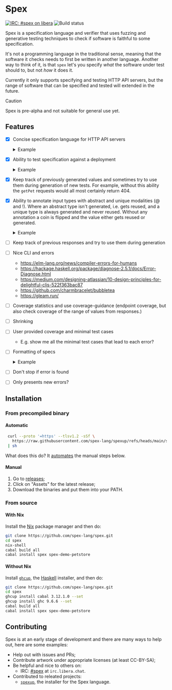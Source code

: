 # Spex

[![IRC: #spex on libera](https://img.shields.io/badge/irc-%23spex)](https://web.libera.chat/#spex)
![Build status](https://github.com/spex-lang/spex/actions/workflows/main.yaml/badge.svg)

Spex is a specification language and verifier that uses fuzzing and generative
testing techniques to check if software is faithful to some specification.

It's not a programming language in the traditional sense, meaning that the
software it checks needs to first be written in another language. Another way
to think of it, is that `spex` let's you specify *what* the software under test
should to, but not *how* it does it.

Currently it only supports specifying and testing HTTP API servers, but the
range of software that can be specified and tested will extended in the future.

> [!CAUTION]
> Spex is pre-alpha and not suitable for general use yet.

## Features

- [x] Concise specification language for HTTP API servers
  <details>
  
  <summary>Example</summary>
  
  ```
  $ cat example/petstore-basic.spex
  component PetStore where
  
  addPet : POST /pet Pet
  getPet : GET /pet/{petId : Int} -> Pet
  
  type Pet =
    { petId   : Int
    , petName : String
    }
  ```
  
  </details>

- [x] Ability to test specification against a deployment
  <details>

  <summary>Example</summary>

  ```bash
  $ spex-demo-petstore &
  $ PID_PETSTORE=$!
  $ spex example/petstore-basic.spex

  i Verifying the deployment:    http://localhost:8080
    against the specification:   example/petstore-basic.spex
  
  i Parsing the specification.
  
  i Waiting for health check to pass.
  
  i Starting to run tests.
  
  i All tests passed, here are the results:
  
    failing tests: []
    client errors: 53
    coverage:      fromList [(OpId "addPet",44),(OpId "getPet",56)]
  $ kill ${PID_PETSTORE}
  [1]+  Terminated              spex-demo-petstore
  ```

  </details>

- [x] Keep track of previously generated values and sometimes try to use them
  during generation of new tests. For example, without this ability the
  `getPet` requests would all most certainly return 404.

- [x] Ability to annotate input types with abstract and unique modalities (@ and
  !). Where an abstract type isn't generated, i.e. gets reused, and a unique type
  is always generated and never reused. Without any annotation a coin is
  flipped and the value either gets reused or generated.
  <details>

  <summary>Example</summary>

  ```diff
  $ diff -u example/petstore-basic.spex example/petstore-modal.spex
  - addPet : POST /pet Pet
  - getPet : GET /pet/{petId : Int} -> Pet
  + addPet : POST /pet !Pet
  + getPet : GET /pet/{petId : @Int} -> Pet
  $ spex example/petstore-modal.spex
  cabal run spex -- example/petstore-modal.spex

  i Verifying the deployment:    http://localhost:8080
    against the specification:   example/petstore-modal.spex
  
  i Parsing the specification.
  
  i Waiting for health check to pass.
  
  i Starting to run tests.
  
  i All tests passed, here are the results:
  
    failing tests: []
    client errors: 3
    coverage:      fromList [(OpId "addPet",51),(OpId "getPet",49)]
  ```

  Notice how many fewer 404 errors we get for `getPet` now, because of the
  abstract (`@`) annotation on `petId`.
  </details>

- [ ] Keep track of previous responses and try to use them during generation 

- [ ] Nice CLI and errors
  + https://elm-lang.org/news/compiler-errors-for-humans
  + https://hackage.haskell.org/package/diagnose-2.5.1/docs/Error-Diagnose.html
  + https://medium.com/designing-atlassian/10-design-principles-for-delightful-clis-522f363bac87
  + https://github.com/charmbracelet/bubbletea
  + https://gleam.run/

- [ ] Coverage statistics and use coverage-guidance (endpoint coverage,
  but also check coverage of the range of values from responses.)

- [ ] Shrinking

- [ ] User provided coverage and minimal test cases
  + E.g. show me all the minimal test cases that lead to each error?

- [ ] Formatting of specs
  <details>

  <summary>Example</summary>

  ```bash
  $ cat example/petstore-badly-formatted.spex
  component PetStore
    where
  
  addPet     : POST   
    /pet Pet

  getPet :GET /pet/{ petId  : 
    Int} ->
    Pet
  $ spex fmt example/petstore-badly-formatted.spex
  component PetStore where
  
  addPet : POST /pet Pet
  getPet : GET /pet/{petId : Int} -> Pet
  ```

  </details>

- [ ] Don't stop if error is found

- [ ] Only presents new errors?

## Installation

### From precompiled binary

#### Automatic

```bash
 curl --proto '=https' --tlsv1.2 -sSf \
   https://raw.githubusercontent.com/spex-lang/spexup/refs/heads/main/spexup \
 | sh
```

What does this do? It
[automates](https://github.com/spex-lang/spexup/blob/main/spexup) the manual
steps below.

#### Manual

1. Go to [releases](https://github.com/spex-lang/spex/releases);
2. Click on "Assets" for the latest release;
3. Download the binaries and put them into your PATH.

### From source

#### With Nix

Install the [Nix](https://nixos.org/download/) package manager and then do:

```bash
git clone https://github.com/spex-lang/spex.git
cd spex
nix-shell
cabal build all
cabal install spex spex-demo-petstore
```

#### Without Nix

Install [`ghcup`](https://www.haskell.org/ghcup/install/), the
[Haskell](https://www.haskell.org/) installer, and then do:

```bash
git clone https://github.com/spex-lang/spex.git
cd spex
ghcup install cabal 3.12.1.0 --set
ghcup install ghc 9.6.6 --set
cabal build all
cabal install spex spex-demo-petstore
```

## Contributing

Spex is at an early stage of development and there are many ways to help out,
here are some examples:

* Help out with issues and PRs;
* Contribute artwork under appropriate licenses (at least CC-BY-SA);
* Be helpful and nice to others on:
  - IRC: [#spex](https://web.libera.chat/#spex) at `irc.libera.chat`.
* Contributed to releated projects:
  - [`spexup`](https://github.com/spex-lang/spexup), the installer for the Spex
    language.
